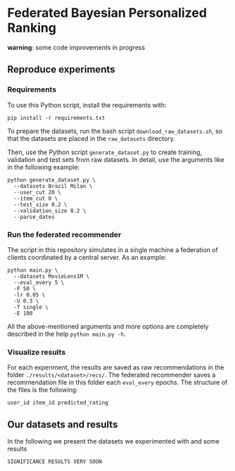 # Federated Bayesian Personalized Ranking

**warning**: some code improvements in progress

## Reproduce experiments

### Requirements
To use this Python script, install the requirements with:
```
pip install -r requirements.txt
```

To prepare the datasets, run the bash script ```download_raw_datasets.sh```, so that the datasets are placed in the ```raw_datasets``` directory.

Then, use the Python script ```generate_dataset.py``` to create training, validation and test sets from raw datasets. In detail, use the arguments like in the following example:
```
python generate_dataset.py \
  --datasets Brazil Milan \
  --user_cut 20 \
  --item_cut 0 \
  --test_size 0.2 \
  --validation_size 0.2 \
  --parse_dates
```

### Run the federated recommender
The script in this repository simulates in a single machine a federation of clients coordinated by a central server. As an example:
```
python main.py \
  --datasets MovieLens1M \
  --eval_every 5 \
  -F 50 \
  -lr 0.05 \
  -U 0.3 \
  -T single \
  -E 100
```
All the above-mentioned arguments and more options are completely described in the help ```python main.py -h```.
  
### Visualize results
For each experiment, the results are saved as raw recommendations in the folder ```./results/<dataset>/recs/```.
The federated recommender saves a recommendation file in this folder each ```eval_every``` epochs.
The structure of the files is the following:
```
user_id item_id predicted_rating
```

## Our datasets and results

In the following we present the datasets we experimented with and some results

```
SIGNIFICANCE RESULTS VERY SOON
```
